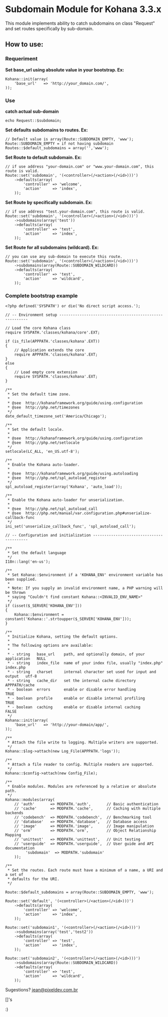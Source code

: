 Subdomain Module for Kohana 3.3.x
===================================

This module implements ability to catch subdomains on class "Request" and set routes specifically by sub-domain.

## How to use:
### Requeriment
**Set base_url using absolute value in your bootstrap. Ex:**

	Kohana::init(array(
		'base_url'   => 'http://your_domain.com/',
	));


### Use
**catch actual sub-domain**

`echo Request::$subdomain;`
	
**Set defaults subdomains to routes. Ex:**

	// Default value is array(Route::SUBDOMAIN_EMPTY, 'www'); Route::SUBDOMAIN_EMPTY = if not having subdomain
	Routes::$default_subdomains = array('','www');
	
**Set Route to default subdomain. Ex:**

	// if use address "your-domain.com" or "www.your-domain.com", this route is valid.
	Route::set('subdomain', '(<controller>(/<action>(/<id>)))')
		->defaults(array(
			'controller' => 'welcome',
			'action'     => 'index',
		));	

**Set Route by specifically subdomain. Ex:**

	// if use address "test.your-domain.com", this route is valid.
	Route::set('subdomain', '(<controller>(/<action>(/<id>)))')
        ->subdomains(array('test'))
		->defaults(array(
			'controller' => 'test',
			'action'     => 'index',
		));
		
**Set Route for all subdomains (wildcard). Ex:**

	// you can use any sub-domain to execute this route.
	Route::set('subdomain', '(<controller>(/<action>(/<id>)))')
        ->subdomains(array(Route::SUBDOMAIN_WILDCARD))
		->defaults(array(
			'controller' => 'test',
			'action'     => 'wildcard',
		));


### Complete bootstrap example

	<?php defined('SYSPATH') or die('No direct script access.');

	// -- Environment setup --------------------------------------------------------

	// Load the core Kohana class
	require SYSPATH.'classes/kohana/core'.EXT;

	if (is_file(APPPATH.'classes/kohana'.EXT))
	{
		// Application extends the core
		require APPPATH.'classes/kohana'.EXT;
	}
	else
	{
		// Load empty core extension
		require SYSPATH.'classes/kohana'.EXT;
	}

	/**
	 * Set the default time zone.
	 *
	 * @see  http://kohanaframework.org/guide/using.configuration
	 * @see  http://php.net/timezones
	 */
	date_default_timezone_set('America/Chicago');

	/**
	 * Set the default locale.
	 *
	 * @see  http://kohanaframework.org/guide/using.configuration
	 * @see  http://php.net/setlocale
	 */
	setlocale(LC_ALL, 'en_US.utf-8');

	/**
	 * Enable the Kohana auto-loader.
	 *
	 * @see  http://kohanaframework.org/guide/using.autoloading
	 * @see  http://php.net/spl_autoload_register
	 */
	spl_autoload_register(array('Kohana', 'auto_load'));

	/**
	 * Enable the Kohana auto-loader for unserialization.
	 *
	 * @see  http://php.net/spl_autoload_call
	 * @see  http://php.net/manual/var.configuration.php#unserialize-callback-func
	 */
	ini_set('unserialize_callback_func', 'spl_autoload_call');

	// -- Configuration and initialization -----------------------------------------

	/**
	 * Set the default language
	 */
	I18n::lang('en-us');

	/**
	 * Set Kohana::$environment if a 'KOHANA_ENV' environment variable has been supplied.
	 *
	 * Note: If you supply an invalid environment name, a PHP warning will be thrown
	 * saying "Couldn't find constant Kohana::<INVALID_ENV_NAME>"
	 */
	if (isset($_SERVER['KOHANA_ENV']))
	{
		Kohana::$environment = constant('Kohana::'.strtoupper($_SERVER['KOHANA_ENV']));
	}

	/**
	 * Initialize Kohana, setting the default options.
	 *
	 * The following options are available:
	 *
	 * - string   base_url    path, and optionally domain, of your application   NULL
	 * - string   index_file  name of your index file, usually "index.php"       index.php
	 * - string   charset     internal character set used for input and output   utf-8
	 * - string   cache_dir   set the internal cache directory                   APPPATH/cache
	 * - boolean  errors      enable or disable error handling                   TRUE
	 * - boolean  profile     enable or disable internal profiling               TRUE
	 * - boolean  caching     enable or disable internal caching                 FALSE
	 */
	Kohana::init(array(
		'base_url'   => 'http://your-domain/app/',
	));

	/**
	 * Attach the file write to logging. Multiple writers are supported.
	 */
	Kohana::$log->attach(new Log_File(APPPATH.'logs'));

	/**
	 * Attach a file reader to config. Multiple readers are supported.
	 */
	Kohana::$config->attach(new Config_File);

	/**
	 * Enable modules. Modules are referenced by a relative or absolute path.
	 */
	Kohana::modules(array(
		// 'auth'       => MODPATH.'auth',       // Basic authentication
		// 'cache'      => MODPATH.'cache',      // Caching with multiple backends
		// 'codebench'  => MODPATH.'codebench',  // Benchmarking tool
		// 'database'   => MODPATH.'database',   // Database access
		// 'image'      => MODPATH.'image',      // Image manipulation
		// 'orm'        => MODPATH.'orm',        // Object Relationship Mapping
		// 'unittest'   => MODPATH.'unittest',   // Unit testing
		// 'userguide'  => MODPATH.'userguide',  // User guide and API documentation
			 'subdomain'  => MODPATH.'subdomain'
		));

	/**
	 * Set the routes. Each route must have a minimum of a name, a URI and a set of
	 * defaults for the URI.
	 */
	 
	Route::$default_subdomains = array(Route::SUBDOMAIN_EMPTY, 'www');

	Route::set('default', '(<controller>(/<action>(/<id>)))')
		->defaults(array(
			'controller' => 'welcome',
			'action'     => 'index',
		));
	 
	Route::set('subdomain1', '(<controller>(/<action>(/<id>)))')
        ->subdomains(array('test','test2'))
		->defaults(array(
			'controller' => 'test',
			'action'     => 'index',
		));
		
	Route::set('subdomain2', '(<controller>(/<action>(/<id>)))')
        ->subdomains(array(Route::SUBDOMAIN_WILDCARD))
		->defaults(array(
			'controller' => 'test',
			'action'     => 'wildcard',
		));	

Sugestions? jean@pixeldev.com.br

[]'s 

:)
